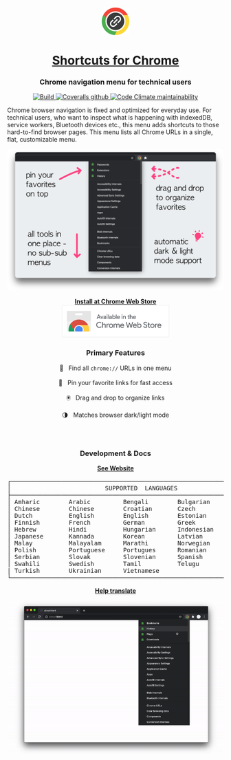 <p align="center">
  <a href="https://chrome.google.com/webstore/detail/jnmekaomnicdcpgdndekkmojfomifjal">
    <img alt="Shortcuts for Chrome" src="https://raw.githubusercontent.com/MobileFirstLLC/shortcuts-for-chrome/main/assets/img/128x128.png" width="64" />
  </a>
</p>
<h1 align="center">
  <a href="https://chrome.google.com/webstore/detail/jnmekaomnicdcpgdndekkmojfomifjal">Shortcuts for Chrome</a>
</h1>

<h3 align="center">Chrome navigation menu for technical users</h3>

<p align="center">
<a href="https://github.com/MobileFirstLLC/shortcuts-for-chrome/actions/workflows/test.yml">
<img alt="Build" src="https://github.com/MobileFirstLLC/shortcuts-for-chrome/actions/workflows/test.yml/badge.svg">
</a>
<a href="https://coveralls.io/github/MobileFirstLLC/shortcuts-for-chrome">
<img alt="Coveralls github" src="https://img.shields.io/coveralls/github/MobileFirstLLC/shortcuts-for-chrome?style=flat">
</a>
<a href="https://codeclimate.com/github/MobileFirstLLC/shortcuts-for-chrome/maintainability">
<img alt="Code Climate maintainability" src="https://img.shields.io/codeclimate/maintainability/MobileFirstLLC/shortcuts-for-chrome?style=flat">
</a>
</p>

Chrome browser navigation is fixed and optimized for everyday use. 
For technical users, who want to inspect what is happening with indexedDB, service workers, Bluetooth devices etc., this menu adds shortcuts to those hard-to-find browser pages. 
This menu lists all Chrome URLs in a single, flat, customizable menu.

<p align="center">
<img width="650" class="feature" src='https://raw.githubusercontent.com/MobileFirstLLC/shortcuts-for-chrome/main/assets/screenshot.png' />
</p>

<p align="center">
<strong><a href="https://chrome.google.com/webstore/detail/jnmekaomnicdcpgdndekkmojfomifjal">Install at Chrome Web Store</a></strong>
<br/>
<a href="https://chrome.google.com/webstore/detail/jnmekaomnicdcpgdndekkmojfomifjal">
<img alt="install at chrome web store" width="250" src="https://raw.githubusercontent.com/MobileFirstLLC/shortcuts-for-chrome/main/assets/badge.png"/>
</a>
</p>

<h3 align="center">Primary Features</h3>

<p align="center">
💯 &nbsp; Find all <code>chrome://</code> URLs in one menu
<br/><br/>📍 &nbsp; Pin your favorite links for fast access
<br/><br/>🖲️ &nbsp; Drag and drop to organize links
<br/><br/>🌗 &nbsp; Matches browser dark/light mode
</p><br/><br/>

<h3 align="center">Development & Docs</h3>
<p align="center"><strong><a href="https://oss.mobilefirst.me/shortcuts-for-chrome/">See Website</a></strong></p>

<pre align="center">
┌────────────────────────────────────────────────────────────────────────┐
│                          SUPPORTED  LANGUAGES                          │
├────────────────────────────────────────────────────────────────────────┤
│ Amharic        Arabic         Bengali        Bulgarian      Catalan    │
│ Chinese        Chinese        Croatian       Czech          Danish     │
│ Dutch          English        English        Estonian       Filipino   │
│ Finnish        French         German         Greek          Gujarati   │
│ Hebrew         Hindi          Hungarian      Indonesian     Italian    │
│ Japanese       Kannada        Korean         Latvian        Lithuanian │
│ Malay          Malayalam      Marathi        Norwegian      Persian    │
│ Polish         Portuguese     Portugues      Romanian       Russian    │
│ Serbian        Slovak         Slovenian      Spanish        Spanish    │
│ Swahili        Swedish        Tamil          Telugu         Thai       │
| Turkish        Ukrainian      Vietnamese                               │
└────────────────────────────────────────────────────────────────────────┘
</pre> 

<p align="center"><a href="https://poeditor.com/join/project?hash=c2ihN8duR2"><strong>Help translate</strong></a></p>

<p align="center">
<img width="700" class="feature" src='https://raw.githubusercontent.com/MobileFirstLLC/shortcuts-for-chrome/main/assets/preview.gif' />
</p>
